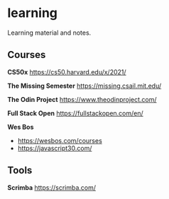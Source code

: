 # learning
Learning material and notes.

## Courses

**CS50x**
https://cs50.harvard.edu/x/2021/

**The Missing Semester**
https://missing.csail.mit.edu/

**The Odin Project**
https://www.theodinproject.com/

**Full Stack Open**
https://fullstackopen.com/en/

**Wes Bos**
* https://wesbos.com/courses
* https://javascript30.com/



## Tools

**Scrimba**
https://scrimba.com/
